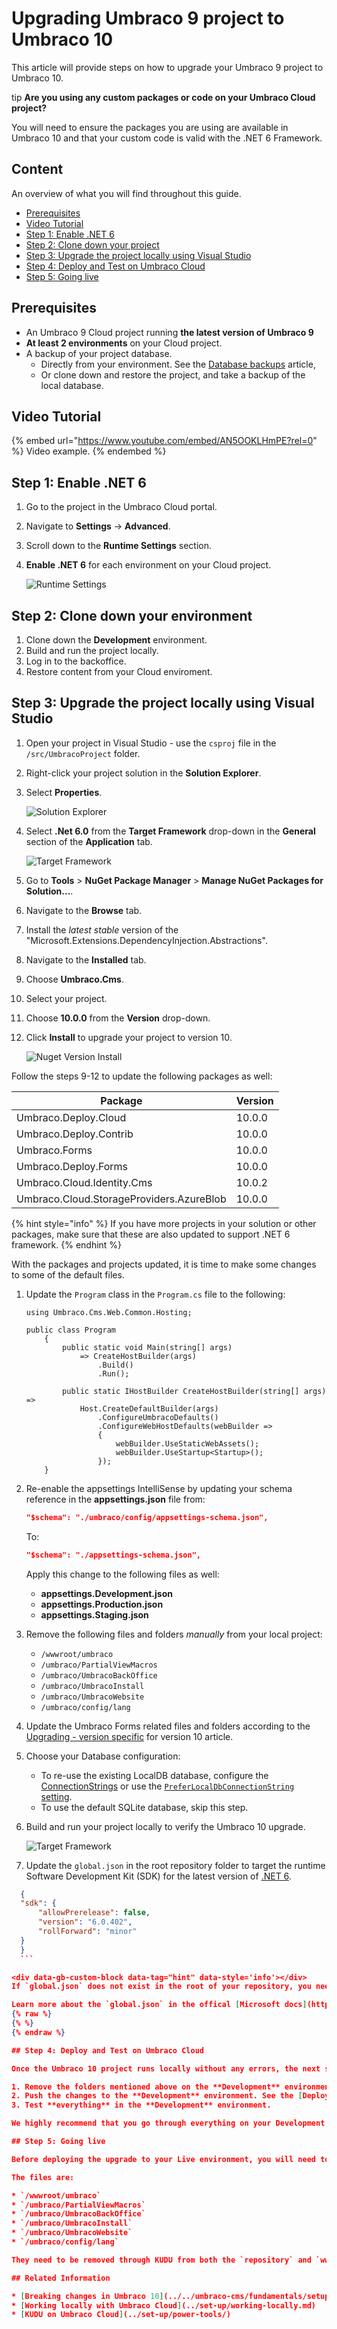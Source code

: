 # Upgrading Umbraco 9 project to Umbraco 10

This article will provide steps on how to upgrade your Umbraco 9 project to Umbraco 10.

tip **Are you using any custom packages or code on your Umbraco Cloud project?**

You will need to ensure the packages you are using are available in Umbraco 10 and that your custom code is valid with the .NET 6 Framework.

## Content

An overview of what you will find throughout this guide.

* [Prerequisites](upgrading-from-9-10.md#prerequisites)
* [Video Tutorial](upgrading-from-9-10.md#video-tutorial)
* [Step 1: Enable .NET 6](upgrading-from-9-10.md#step-1-enable-net-6)
* [Step 2: Clone down your project](upgrading-from-9-10.md#step-2-clone-down-your-environment)
* [Step 3: Upgrade the project locally using Visual Studio](upgrading-from-9-10.md#step-3-upgrade-the-project-locally-using-visual-studio)
* [Step 4: Deploy and Test on Umbraco Cloud](upgrading-from-9-10.md#step-4-deploy-and-test-on-umbraco-cloud)
* [Step 5: Going live](upgrading-from-9-10.md#step-5-going-live)

## Prerequisites

* An Umbraco 9 Cloud project running **the latest version of Umbraco 9**
* **At least 2 environments** on your Cloud project.
* A backup of your project database.
  * Directly from your environment. See the [Database backups](../databases/backups.md) article,
  * Or clone down and restore the project, and take a backup of the local database.

## Video Tutorial

{% embed url="https://www.youtube.com/embed/AN5OOKLHmPE?rel=0" %}
Video example.
{% endembed %}

## Step 1: Enable .NET 6

1. Go to the project in the Umbraco Cloud portal.
2. Navigate to **Settings** -> **Advanced**.
3. Scroll down to the **Runtime Settings** section.
4.  **Enable .NET 6** for each environment on your Cloud project.

    ![Runtime Settings](images/Runtime-Settings.png)

## Step 2: Clone down your environment

1. Clone down the **Development** environment.
2. Build and run the project locally.
3. Log in to the backoffice.
4. Restore content from your Cloud enviroment.

## Step 3: Upgrade the project locally using Visual Studio

1. Open your project in Visual Studio - use the `csproj` file in the `/src/UmbracoProject` folder.
2. Right-click your project solution in the **Solution Explorer**.
3.  Select **Properties**.

    ![Solution Explorer](images/Solution-Explorer.png)
4.  Select **.Net 6.0** from the **Target Framework** drop-down in the **General** section of the **Application** tab.

    ![Target Framework](images/Target-Framework.png)
5. Go to **Tools** > **NuGet Package Manager** > **Manage NuGet Packages for Solution...**.
6. Navigate to the **Browse** tab.
7. Install the _latest stable_ version of the "Microsoft.Extensions.DependencyInjection.Abstractions".
8. Navigate to the **Installed** tab.
9. Choose **Umbraco.Cms**.
10. Select your project.
11. Choose **10.0.0** from the **Version** drop-down.
12. Click **Install** to upgrade your project to version 10.

    ![Nuget Version Install](images/Nuget-Version-Install.png)

Follow the steps 9-12 to update the following packages as well:

| Package                                  | Version |
| ---------------------------------------- | ------- |
| Umbraco.Deploy.Cloud                     | 10.0.0  |
| Umbraco.Deploy.Contrib                   | 10.0.0  |
| Umbraco.Forms                            | 10.0.0  |
| Umbraco.Deploy.Forms                     | 10.0.0  |
| Umbraco.Cloud.Identity.Cms               | 10.0.2  |
| Umbraco.Cloud.StorageProviders.AzureBlob | 10.0.0  |

{% hint style="info" %}
If you have more projects in your solution or other packages, make sure that these are also updated to support .NET 6 framework.
{% endhint %}

With the packages and projects updated, it is time to make some changes to some of the default files.

1.  Update the `Program` class in the `Program.cs` file to the following:

    ```
    using Umbraco.Cms.Web.Common.Hosting;

    public class Program
        {
            public static void Main(string[] args)
                => CreateHostBuilder(args)
                    .Build()
                    .Run();

            public static IHostBuilder CreateHostBuilder(string[] args) =>
                Host.CreateDefaultBuilder(args)
                    .ConfigureUmbracoDefaults()
                    .ConfigureWebHostDefaults(webBuilder =>
                    {
                        webBuilder.UseStaticWebAssets();
                        webBuilder.UseStartup<Startup>();
                    });
        }
    ```
2.  Re-enable the appsettings IntelliSense by updating your schema reference in the **appsettings.json** file from:

    ```json
    "$schema": "./umbraco/config/appsettings-schema.json",
    ```

    To:

    ```json
    "$schema": "./appsettings-schema.json",
    ```

    Apply this change to the following files as well:

    * **appsettings.Development.json**
    * **appsettings.Production.json**
    * **appsettings.Staging.json**
3. Remove the following files and folders _manually_ from your local project:
   * `/wwwroot/umbraco`
   * `/umbraco/PartialViewMacros`
   * `/umbraco/UmbracoBackOffice`
   * `/umbraco/UmbracoInstall`
   * `/umbraco/UmbracoWebsite`
   * `/umbraco/config/lang`
4. Update the Umbraco Forms related files and folders according to the [Upgrading - version specific](../../umbraco-forms/installation/version-specific.md) for version 10 article.
5. Choose your Database configuration:
   * To re-use the existing LocalDB database, configure the [ConnectionStrings](../../umbraco-deploy/upgrades/version-specific.md#database-initialization) or use the [`PreferLocalDbConnectionString` setting](../../umbraco-deploy/deploy-settings.md#preferlocaldbconnectionstring).
   * To use the default SQLite database, skip this step.
6.  Build and run your project locally to verify the Umbraco 10 upgrade.

    ![Target Framework](images/verify-v10-upgrade-locally.png)
7. Update the `global.json` in the root repository folder to target the runtime Software Development Kit (SDK) for the latest version of [.NET 6](https://dotnet.microsoft.com/en-us/download/dotnet/6.0).

````json
  {
  "sdk": {
      "allowPrerelease": false,
      "version": "6.0.402",
      "rollForward": "minor"
  }
  }
  ```

<div data-gb-custom-block data-tag="hint" data-style='info'></div>
If `global.json` does not exist in the root of your repository, you need to add it manually.

Learn more about the `global.json` in the offical [Microsoft docs](https://learn.microsoft.com/en-us/dotnet/core/tools/global-json).
{% raw %}
{% %}
{% endraw %}

## Step 4: Deploy and Test on Umbraco Cloud

Once the Umbraco 10 project runs locally without any errors, the next step is to deploy and test on the Cloud Development environment.

1. Remove the folders mentioned above on the **Development** environment using [KUDU](../set-up/power-tools/) from the `repository` and `wwwroot` folders.
2. Push the changes to the **Development** environment. See the [Deploying from local to your environments](../deployment/local-to-cloud.md) article.
3. Test **everything** in the **Development** environment.

We highly recommend that you go through everything on your Development environment. This can help you identify any potential errors after the upgrade, and ensure that you are not deploying any issues onto your Live environment.

## Step 5: Going live

Before deploying the upgrade to your Live environment, you will need to remove the folders you also removed from both your local instance and your Development environment.

The files are:

* `/wwwroot/umbraco`
* `/umbraco/PartialViewMacros`
* `/umbraco/UmbracoBackOffice`
* `/umbraco/UmbracoInstall`
* `/umbraco/UmbracoWebsite`
* `/umbraco/config/lang`

They need to be removed through KUDU from both the `repository` and `wwwroot` folders.

## Related Information

* [Breaking changes in Umbraco 10](../../umbraco-cms/fundamentals/setup/upgrading/version-specific/umbraco10-breaking-changes.md)
* [Working locally with Umbraco Cloud](../set-up/working-locally.md)
* [KUDU on Umbraco Cloud](../set-up/power-tools/)
````
